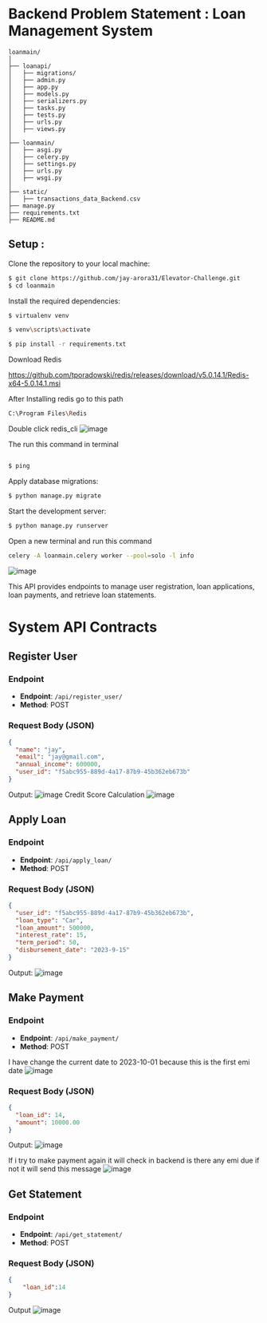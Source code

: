 
# Backend Problem Statement : Loan Management System


```plaintext
loanmain/
│
├── loanapi/
│   ├── migrations/
│   ├── admin.py
│   ├── app.py
│   ├── models.py
│   ├── serializers.py
│   ├── tasks.py
│   ├── tests.py
│   ├── urls.py
│   ├── views.py
│
├── loanmain/
│   ├── asgi.py
│   ├── celery.py
│   ├── settings.py
│   ├── urls.py
│   ├── wsgi.py
│
├── static/
│   ├── transactions_data_Backend.csv
├── manage.py
├── requirements.txt
├── README.md

```

<h2>Setup :</h2>

Clone the repository to your local machine:
```sh
$ git clone https://github.com/jay-arora31/Elevator-Challenge.git
$ cd loanmain
```
Install the required dependencies:
```sh
$ virtualenv venv


```
```sh
$ venv\scripts\activate


```
```sh
$ pip install -r requirements.txt


```
Download Redis

https://github.com/tporadowski/redis/releases/download/v5.0.14.1/Redis-x64-5.0.14.1.msi

After Installing redis go to this path
```sh
C:\Program Files\Redis
```
Double click redis_cli
![image](https://github.com/jay-arora31/Loan-Management-System/assets/68243425/433d1b38-8af0-4397-b4da-c48a354a49e7)

The run this command in terminal

```sh

$ ping


```
Apply database migrations:
```sh
$ python manage.py migrate


```

Start the development server:
```sh
$ python manage.py runserver


```
Open a new terminal and run this command

```sh
celery -A loanmain.celery worker --pool=solo -l info
```
![image](https://github.com/jay-arora31/Loan-Management-System/assets/68243425/9e03ff82-bdb6-44be-8d9d-a8c90484ed53)

This API provides endpoints to manage user registration, loan applications, loan payments, and retrieve loan statements.
# System API Contracts

## Register User
### Endpoint
- **Endpoint**: `/api/register_user/`
- **Method**: POST

### Request Body (JSON)
```json
{
  "name": "jay",
  "email": "jay@gmail.com",
  "annual_income": 600000,
  "user_id": "f5abc955-889d-4a17-87b9-45b362eb673b"
}

```
Output:
![image](https://github.com/jay-arora31/Loan-Management-System/assets/68243425/3cbc7407-30f1-4ff2-acd2-3e17b5ef40ce)
Credit Score Calculation
![image](https://github.com/jay-arora31/Loan-Management-System/assets/68243425/e044e391-3112-4aa6-b531-6b051b945e23)



## Apply Loan
### Endpoint
- **Endpoint**: `/api/apply_loan/`
- **Method**: POST

### Request Body (JSON)
```json
{
  "user_id": "f5abc955-889d-4a17-87b9-45b362eb673b",
  "loan_type": "Car",
  "loan_amount": 500000,
  "interest_rate": 15,
  "term_period": 50,
  "disbursement_date": "2023-9-15"
}

```
Output:
![image](https://github.com/jay-arora31/Loan-Management-System/assets/68243425/17e0a974-35f2-48e2-8223-ad9d6e76e7d0)


## Make Payment  
### Endpoint
- **Endpoint**: `/api/make_payment/`
- **Method**: POST

I have change the current date to 2023-10-01 because this is the first emi date
![image](https://github.com/jay-arora31/Loan-Management-System/assets/68243425/21cc5899-fb99-4696-9aec-d1c85294ca36)

### Request Body (JSON)
```json
{
  "loan_id": 14,
  "amount": 10000.00
}

```

Output:
![image](https://github.com/jay-arora31/Loan-Management-System/assets/68243425/2545a525-6cc5-4c41-aa45-461b9236d435)


If i try to make payment again it will check in backend is there any emi due if not it will send this message
![image](https://github.com/jay-arora31/Loan-Management-System/assets/68243425/be63029f-8612-4a5e-8c95-44f3c03c33de)



## Get Statement
### Endpoint
- **Endpoint**: `/api/get_statement/`
- **Method**: POST

### Request Body (JSON)
```json
{
    "loan_id":14
}

```
Output
![image](https://github.com/jay-arora31/Loan-Management-System/assets/68243425/39dfcbc8-e357-4268-88c1-607c755c561a)



